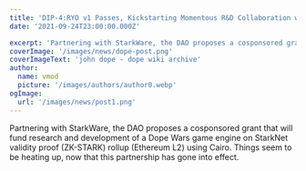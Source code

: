 ```yaml
---
title: 'DIP-4:RYO v1 Passes, Kickstarting Momentous R&D Collaboration with StarkNet'
date: '2021-09-24T23:00:00.000Z'

excerpt: 'Partnering with StarkWare, the DAO proposes a cosponsored grant that will fund research and development of a Dope Wars game engine on StarkNet validity proof (ZK-STARK) rollup (Ethereum L2) using Cairo. Things seem to be heating up, now that this partnership has gone into effect.'
coverImage: '/images/news/dope-post.png'
coverImageText: 'john dope - dope wiki archive'
author:
  name: vmod
  picture: '/images/authors/author0.webp'
ogImage:
  url: '/images/news/post1.png'
---
```


Partnering with StarkWare, the DAO proposes a cosponsored grant that will fund research and development of a Dope Wars game engine on StarkNet validity proof (ZK-STARK) rollup (Ethereum L2) using Cairo. Things seem to be heating up, now that this partnership has gone into effect.
